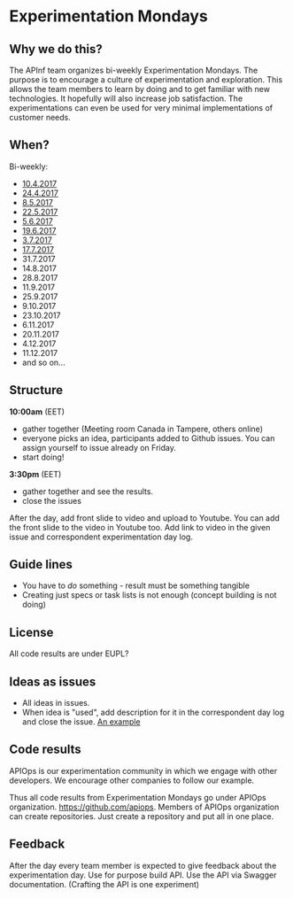 # Experimentation Mondays

## Why we do this?

The APInf team organizes bi-weekly Experimentation Mondays. The purpose is to encourage a culture of experimentation and exploration. This allows the team members to learn by doing and to get familiar with new technologies. It hopefully will also increase job satisfaction. The experimentations can even be used for very minimal implementations of customer needs.

## When?

Bi-weekly:

* [10.4.2017](2017-04-10-experiments.md)
* [24.4.2017](2017-04-24-experiments.md)
* [8.5.2017](2017-05-08-experiments.md)
* [22.5.2017](2017-05-22-experiments.md)
* [5.6.2017](2017-06-05-experiments.md)
* [19.6.2017](2017-06-19-experiments.md)
* [3.7.2017](2017-07-03-experiments.md)
* [17.7.2017](2017-07-17-experiments.md)
* 31.7.2017
* 14.8.2017
* 28.8.2017
* 11.9.2017
* 25.9.2017
* 9.10.2017
* 23.10.2017
* 6.11.2017
* 20.11.2017
* 4.12.2017
* 11.12.2017
* and so on...

## Structure

**10:00am** (EET)
* gather together (Meeting room Canada in Tampere, others online)
* everyone picks an idea, participants added to Github issues. You can assign yourself to issue already on Friday.
* start doing!

**3:30pm** (EET)
* gather together and see the results.
* close the issues

After the day, add front slide to video and upload to Youtube. You can add the front slide to the video in Youtube too. Add link to video in the given issue and correspondent experimentation day log.

## Guide lines

* You have to _do_ something - result must be something tangible
* Creating just specs or task lists is not enough (concept building is not doing)

## License

All code results are under EUPL?

## Ideas as issues

* All ideas in issues.
* When idea is "used", add description for it in the correspondent day log and close the issue. [An example](https://github.com/apinf/experimentation-mondays/issues/2)

## Code results

APIOps is our experimentation community in which we engage with other developers. We encourage other companies to follow our example.

Thus all code results from Experimentation Mondays go under APIOps organization. https://github.com/apiops. Members of APIOps organization can create repositories. Just create a repository and put all in one place.


## Feedback
After the day every team member is expected to give feedback about the experimentation day. Use for purpose build API. Use the API via Swagger documentation. (Crafting the API is one experiment)
